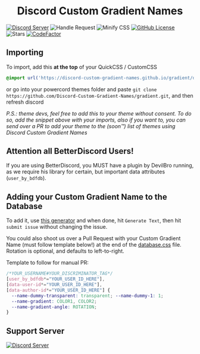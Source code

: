 <h1 align=center>Discord Custom Gradient Names</h1> 

[![Discord Server](https://discordapp.com/api/guilds/754130139415183401/widget.png?style=shield)](https://discord.gg/Cka4prH)
![Handle Request](https://github.com/Discord-Custom-Gradient-Names/gradient/workflows/Handle%20Request/badge.svg?branch=master&event=issues)
![Minify CSS](https://github.com/Discord-Custom-Gradient-Names/gradient/workflows/Minify%20CSS/badge.svg?event=push)
[![GitHub License](https://img.shields.io/github/license/Discord-Custom-Gradient-Names/gradient.svg)](https://github.com/Discord-Custom-Gradient-Names/gradient/blob/master/LICENSE)
![Stars](https://img.shields.io/github/stars/Discord-Custom-Gradient-Names/gradient.svg)
[![CodeFactor](https://www.codefactor.io/repository/github/discord-custom-gradient-names/gradient/badge)](https://www.codefactor.io/repository/github/discord-custom-gradient-names/gradient)
## Importing
To import, add this **at the top** of your QuickCSS / CustomCSS
```css
@import url('https://discord-custom-gradient-names.github.io/gradient/dist/main.min.css');
```
or go into your powercord themes folder and paste `git clone https://github.com/Discord-Custom-Gradient-Names/gradient.git`, and then refresh discord

*P.S.: theme devs, feel free to add this to your theme without consent. To do so, add the snippet above with your imports, also if you want to, you can send over a PR to add your theme to the (soon™) list of themes using Discord Custom Gradient Names*


## Attention all BetterDiscord Users!
If you are using BetterDiscord, you MUST have a plugin by DevilBro running, as we require his library for certain, but important data attributes (`user_by_bdfdb`).

## Adding your Custom Gradient Name to the Database
To add it, use [this generator](https://discord-custom-gradient-names.github.io/gradient/app/) and when done, hit `Generate Text`, then hit ``submit issue`` without changing the issue.

You could also shoot us over a Pull Request with your Custom Gradient Name (must follow template below!) at the end of the [database.css](https://github.com/Discord-Custom-Gradient-Names/gradient/database.css) file. Rotation is optional, and defaults to left-to-right.

Template to follow for manual PR: 
```css
/*YOUR_USERNAME#YOUR_DISCRIMINATOR_TAG*/
[user_by_bdfdb*="YOUR_USER_ID_HERE"],
[data-user-id*="YOUR_USER_ID_HERE"],
[data-author-id*="YOUR_USER_ID_HERE"] {
  --name-dummy-transparent: transparent; --name-dummy-1: 1;
  --name-gradient: COLOR1, COLOR2;
  --name-gradient-angle: ROTATION;
}
```

## Support Server
[![Discord Server](https://discordapp.com/api/guilds/754130139415183401/widget.png?style=banner2)](https://discord.gg/Cka4prH)

